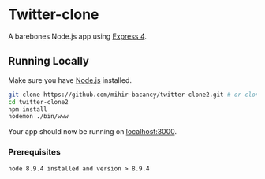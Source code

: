 # Twitter-clone

A barebones Node.js app using [Express 4](http://expressjs.com/).

## Running Locally

Make sure you have  [Node.js](http://nodejs.org/) installed.

```sh
git clone https://github.com/mihir-bacancy/twitter-clone2.git # or clone your own fork
cd twitter-clone2
npm install
nodemon ./bin/www
```

Your app should now be running on [localhost:3000](http://localhost:3000/).

### Prerequisites

```
node 8.9.4 installed and version > 8.9.4
```
